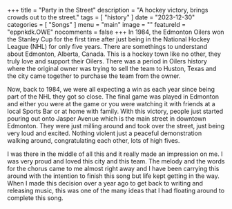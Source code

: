 +++
title = "Party in the Street"
description = "A hockey victory, brings crowds out to the street."
tags =  [
    "history"
]
date = "2023-12-30"
categories = [
    "Songs"
]
menu = "main"
image = ""
featureId = "eppnkdk.OWE"
nocomments = false
+++
In 1984, the Edmonton Oilers won the Stanley Cup for the first time after just being in the National Hockey League (NHL) for only five years.  There are somethings to understand about Edmonton, Alberta, Canada.  This is a hockey town like no other, they truly love and support their Oilers.  There was a period in Oilers history where the original owner was trying to sell the team to Huston, Texas and the city came together to purchase the team from the owner.

Now, back to 1984, we were all expecting a win as each year since being part of the NHL they got so close.  The final game was played in Edmonton and either you were at the game or you were watching it with friends at a local Sports Bar or at home with family.  With this victory, people just started pouring out onto Jasper Avenue which is the main street in downtown Edmonton.  They were just milling around and took over the street, just being very loud and excited.  Nothing violent just a peaceful demonstration walking around, congratulating each other, lots of high fives.

I was there in the middle of all this and it really made an impression on me.  I was very proud and loved this city and this team.  The melody and the words for the chorus came to me almost right away and I have been carrying this around with the intention to finish this song but life kept getting in the way.  When I made this decision over a year ago to get back to writing and releasing music, this was one of the many ideas that I had floating around to complete this song. 